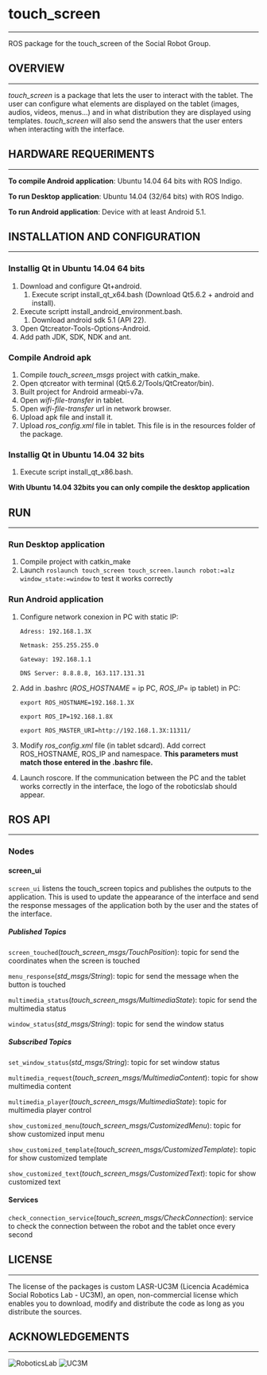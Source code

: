 # touch_screen #
------
ROS package for the touch_screen of the Social Robot Group.

## OVERVIEW ##
------
*touch_screen* is a package that lets the user to interact with the tablet. The user can configure what elements are displayed on the tablet (images, audios, videos, menus...) and in what distribution they are displayed using templates. *touch_screen* will also send the answers that the user enters when interacting with the interface.
## HARDWARE REQUERIMENTS ##
------
**To compile Android application**: Ubuntu 14.04 64 bits with ROS Indigo.

**To run Desktop application**: Ubuntu 14.04 (32/64 bits) with ROS Indigo.

**To run Android application**: Device with at least Android 5.1.

## INSTALLATION AND CONFIGURATION ##
------
### Installig Qt in Ubuntu 14.04 64 bits ###
1. Download and configure Qt+android.
    1. Execute script install_qt_x64.bash (Download Qt5.6.2 + android and install).
2. Execute scriptt install_android_environment.bash.
    1. Download android sdk 5.1 (API 22).
3. Open Qtcreator-Tools-Options-Android.
4. Add path JDK, SDK, NDK and ant.

### Compile Android apk ###
1. Compile *touch_screen_msgs* project with catkin_make.
2. Open qtcreator with terminal (Qt5.6.2/Tools/QtCreator/bin).
3. Built project for Android armeabi-v7a.
4. Open *wifi-file-transfer* in tablet.
5. Open *wifi-file-transfer* url in network browser.
6. Upload apk file and install it.
7. Upload *ros_config.xml* file in tablet. This file is in the resources folder of the package.

### Installig Qt in Ubuntu 14.04 32 bits ###

1. Execute script install_qt_x86.bash.

**With Ubuntu 14.04 32bits you can only compile the desktop application**


## RUN ##
------
### Run Desktop application ###
1. Compile project with catkin_make
2. Launch `roslaunch touch_screen touch_screen.launch robot:=alz window_state:=window` to test it works correctly

### Run Android application ###
1. Configure network conexion in PC with static IP:
    ```    
    Adress: 192.168.1.3X
   
    Netmask: 255.255.255.0
    
    Gateway: 192.168.1.1
    
    DNS Server: 8.8.8.8, 163.117.131.31
    ```

2. Add in .bashrc (*ROS_HOSTNAME* = ip PC, *ROS_IP*= ip tablet) in PC:
    ```
    export ROS_HOSTNAME=192.168.1.3X
    
    export ROS_IP=192.168.1.8X
   
    export ROS_MASTER_URI=http://192.168.1.3X:11311/
    ```

3. Modify *ros_config.xml* file (in tablet sdcard). Add correct ROS_HOSTNAME, ROS_IP and namespace. **This parameters must match those entered in the .bashrc file.**

4. Launch roscore. If the communication between the PC and the tablet works correctly in the interface, the logo of the roboticslab should appear.

## ROS API ##
------
### Nodes ###
#### screen_ui ####

`screen_ui` listens the touch_screen topics and publishes the outputs to the application. This is used to update the appearance of the interface and send the response messages of the application both by the user and the states of the interface.

##### Published Topics #####

`screen_touched`(*touch_screen_msgs/TouchPosition*): topic for send the coordinates when the screen is touched

`menu_response`(*std_msgs/String*): topic for send the message when the button is touched

`multimedia_status`(*touch_screen_msgs/MultimediaState*): topic for send the multimedia status

`window_status`(*std_msgs/String*): topic for send the window status

##### Subscribed Topics #####

`set_window_status`(*std_msgs/String*): topic for set window status

`multimedia_request`(*touch_screen_msgs/MultimediaContent*): topic for show multimedia content

`multimedia_player`(*touch_screen_msgs/MultimediaState*): topic for multimedia player control

`show_customized_menu`(*touch_screen_msgs/CustomizedMenu*): topic for show customized input menu

`show_customized_template`(*touch_screen_msgs/CustomizedTemplate*): topic for show customized template

`show_customized_text`(*touch_screen_msgs/CustomizedText*): topic for show customized text

#### Services ####
`check_connection_service`(*touch_screen_msgs/CheckConnection*): service to check the connection between the robot and the tablet once every second

## LICENSE ##
------
The license of the packages is custom LASR-UC3M (Licencia Académica Social Robotics Lab - UC3M), an open, non-commercial license which enables you to download, modify and distribute the code as long as you distribute the sources.  

## ACKNOWLEDGEMENTS ##
------
![RoboticsLab](http://ieee.uc3m.es/images/thumb/b/b6/Roboticslab_text_new.jpg/128px-Roboticslab_text_new.jpg)
![UC3M](http://ieee.uc3m.es/images/thumb/6/6b/Logo_uc3m_letras.png/256px-Logo_uc3m_letras.png)
